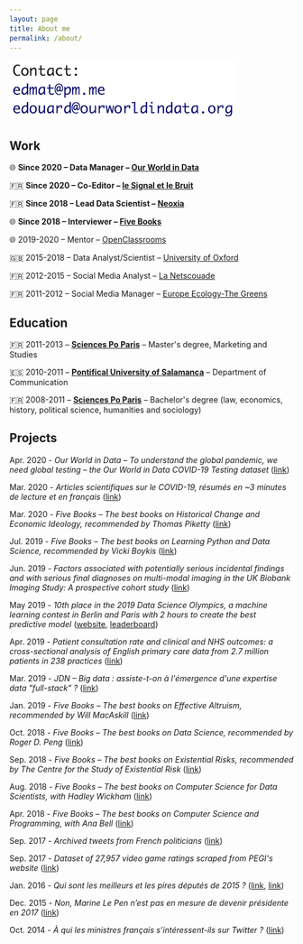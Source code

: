 ```yaml
---
layout: page
title: About me
permalink: /about/
---
```


![email](https://raw.githubusercontent.com/edomt/edomt.github.io/master/images/email.png)

## Work

🌐 **Since 2020 – Data Manager – [Our World in Data](https://ourworldindata.org/)**

🇫🇷 **Since 2020 – Co-Editor – [le Signal et le Bruit](https://signaletbruit.substack.com/subscribe)**

🇫🇷 **Since 2018 – Lead Data Scientist – [Neoxia](https://neoxia.com/)**

🌐 **Since 2018 – Interviewer – [Five Books](https://fivebooks.com/)**

🌐 2019-2020 – Mentor – [OpenClassrooms](https://openclassrooms.com)

🇬🇧 2015-2018 – Data Analyst/Scientist – [University of Oxford](https://www.medsci.ox.ac.uk/)

🇫🇷 2012-2015 – Social Media Analyst – [La Netscouade](http://www.lanetscouade.com/)

🇫🇷 2011-2012 – Social Media Manager – [Europe Ecology-The Greens](http://eelv.fr/)


## Education

🇫🇷 2011-2013 – [**Sciences Po Paris**](https://www.sciencespo.fr/en/home) – Master's degree, Marketing and Studies

🇪🇸 2010-2011 – [**Pontifical University of Salamanca**](https://www.upsa.es/) – Department of Communication

🇫🇷 2008-2011 – [**Sciences Po Paris**](https://www.sciencespo.fr/en/home) – Bachelor's degree (law, economics, history, political science, humanities and sociology)


## Projects

Apr. 2020 - *Our World in Data – To understand the global pandemic, we need global testing – the Our World in Data COVID-19 Testing dataset* ([link](https://ourworldindata.org/covid-testing))

Mar. 2020 - *Articles scientifiques sur le COVID-19, résumés en ~3 minutes de lecture et en français* ([link](https://covid19sci.substack.com/archive?sort=new))

Mar. 2020 - *Five Books – The best books on Historical Change and Economic Ideology, recommended by Thomas Piketty* ([link](https://fivebooks.com/best-books/economic-ideology-thomas-piketty/))

Jul. 2019 - *Five Books – The best books on Learning Python and Data Science, recommended by Vicki Boykis* ([link](https://fivebooks.com/best-books/learning-python-and-data-science-vicki-boykis/))

Jun. 2019 - *Factors associated with potentially serious incidental findings and with serious final diagnoses on multi-modal imaging in the UK Biobank Imaging Study: A prospective cohort study* ([link](https://doi.org/10.1371/journal.pone.0218267))

May 2019 - *10th place in the 2019 Data Science Olympics, a machine learning contest in Berlin and Paris with 2 hours to create the best predictive model* ([website](https://www.datascience-olympics.com/), [leaderboard](https://raw.githubusercontent.com/edomt/edomt.github.io/master/images/dso2019_results.png))

Apr. 2019 - *Patient consultation rate and clinical and NHS outcomes: a cross-sectional analysis of English primary care data from 2.7 million patients in 238 practices* ([link](https://doi.org/10.1186/s12913-019-4036-y))

Mar. 2019 - *JDN – Big data : assiste-t-on à l'émergence d'une expertise data "full-stack" ?* ([link](https://www.journaldunet.com/solutions/expert/70788/big-data---assiste-t-on-a-l-emergence-d-une-expertise-data--full-stack.shtml))

Jan. 2019 - *Five Books – The best books on Effective Altruism, recommended by Will MacAskill* ([link](https://fivebooks.com/best-books/effective-altruism-will-macaskill/))

Oct. 2018 - *Five Books – The best books on Data Science, recommended by Roger D. Peng* ([link](https://fivebooks.com/best-books/data-science-roger-peng/))

Sep. 2018 - *Five Books – The best books on Existential Risks, recommended by The Centre for the Study of Existential Risk* ([link](https://fivebooks.com/best-books/existential-risks-cambridge-cser/))

Aug. 2018 - *Five Books – The best books on Computer Science for Data Scientists, with Hadley Wickham* ([link](https://fivebooks.com/best-books/computer-science-data-science-hadley-wickham/))

Apr. 2018 - *Five Books – The best books on Computer Science and Programming, with Ana Bell* ([link](https://fivebooks.com/best-books/programming-computer-science-ana-bell/))

Sep. 2017 - *Archived tweets from French politicians* ([link](https://github.com/edomt/tweets_archive_FRpol))

Sep. 2017 - *Dataset of 27,957 video game ratings scraped from PEGI's website* ([link](https://github.com/edomt/pegi))

Jan. 2016 - *Qui sont les meilleurs et les pires députés de 2015 ?* ([link](https://www.lesechos.fr/15/01/2016/lesechos.fr/021620041874_qui-sont-les-meilleurs-et-les-pires-deputes-de-2015--.htm), [link](https://github.com/edomt/datapol))

Dec. 2015 - *Non, Marine Le Pen n’est pas en mesure de devenir présidente en 2017* ([link](https://medium.com/@edmathieu/non-marine-le-pen-n-est-pas-en-mesure-de-devenir-pr%C3%A9sidente-en-2017-859ebe516e5d))

Oct. 2014 - *À qui les ministres français s’intéressent-ils sur Twitter ?* ([link](https://medium.com/@edmathieu/a-qui-les-ministres-du-gouvernement-francais-sinteressent-ils-sur-twitter-4f21d2c98c2a))

